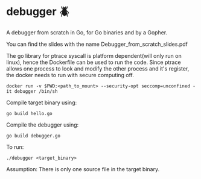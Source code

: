 # debugger :beetle:
A debugger from scratch in Go, for Go binaries and by a Gopher.

You can find the slides with the name Debugger_from_scratch_slides.pdf

The go library for ptrace syscall is platform dependent(will only run on linux), hence the Dockerfile can be used to run the code. Since ptrace allows one process to look and modify the other process and it's register, the docker needs to run with secure computing off.

```
docker run -v $PWD:<path_to_mount> --security-opt seccomp=unconfined -it debugger /bin/sh
```
Compile target binary using: 
```
go build hello.go
```

Compile the debugger using:
```
go build debugger.go
```

To run:
```
./debugger <target_binary>
```

Assumption: There is only one source file in the target binary.
